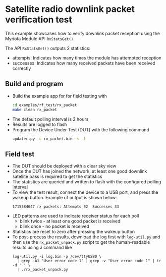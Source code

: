 # Satellite radio downlink packet verification test

This example showcases how to verify downlink packet reception using the Myriota Module API `RxStatsGet()`.

The API `RxStatsGet()` outputs 2 statistics:
* attempts: Indicates how many times the module has attempted reception
* successes: Indicates how many received packets have been received correctly

## Build and program
* Build the example app for for field testing with
    ```bash
    cd examples/rf_test/rx_packet
    make clean rx_packet
    ```
* The default polling interval is 2 hours
* Results are logged to flash
* Program the Device Under Test (DUT) with the following command
    ```bash
    updater.py -u rx_packet.bin -s -l
    ```

## Field test

* The DUT should be deployed with a clear sky view
* Once the DUT has joined the network, at least one good downlink satellite pass is required to get the statistics
* The statistics are queried and written to flash with the configured polling interval
* To view the test result, connect the device to a USB port, and press the wakeup button. Example of output is shown below:
    ```
    1715584647 rx packets: Attempts 52  Successes 33
    ```
* LED patterns are used to indicate receiver status for each poll
    * blink twice - at least one good packet is received
    * blink once  - no packet is received
* Statistics are reset to zero after pressing the wakeup button
* To post-process the results, download the log first with `log-util.py` and then use the `rx_packet_unpack.py` script to get the human-readable results using a command like
    ```
    log-util.py -i log.bin -p /dev/ttyUSB0 \
      | grep -A1 "User error code 1" | grep -v "User error code 1" | tr -d ' ' \
      | ./rx_packet_unpack.py
    ```
